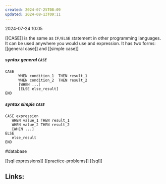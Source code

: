 ```yaml
---
created: 2024-07-25T08:09
updated: 2024-08-13T09:11
---
```

2024-07-24 10:05

[[CASE]] is the same as `IF/ELSE` statement in other programming languages. It can be used anywhere you would use and expression. It has two forms: [[general case]] and [[simple case]]
##### syntax general `CASE`

```
CASE 
      WHEN condition_1  THEN result_1
      WHEN condition_2  THEN result_2
      [WHEN ...]
      [ELSE else_result]
END
```

##### syntax simple `CASE`

```
CASE expression
   WHEN value_1 THEN result_1
   WHEN value_2 THEN result_2 
   [WHEN ...]
ELSE
   else_result
END
```
#database

[[sql expressions]] [[practice-problems]] [[sql]]
## Links:



